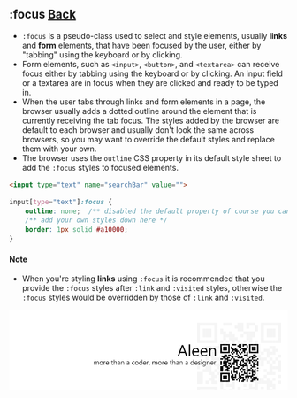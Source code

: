 ## :focus [**Back**](./../pseudoClass.md)

- `:focus` is a pseudo-class used to select and style elements, usually **links** and **form** elements, that have been focused by the user, either by "tabbing" using the keyboard or by clicking.
- Form elements, such as `<input>`, `<button>`, and `<textarea>` can receive focus either by tabbing using the keyboard or by clicking. An input field or a textarea are in focus when they are clicked and ready to be typed in.
- When the user tabs through links and form elements in a page, the browser usually adds a dotted outline around the element that is currently receiving the tab focus. The styles added by the browser are default to each browser and usually don't look the same across browsers, so you may want to override the default styles and replace them with your own.
- The browser uses the `outline` CSS property in its default style sheet to add the `:focus` styles to focused elements.

```html
<input type="text" name="searchBar" value="">
```

```css
input[type="text"]:focus {
    outline: none;  /** disabled the default property of course you can change it like outline: 1px solid #a10000; */
    /** add your own styles down here */
    border: 1px solid #a10000;
}
```



#### Note

- When you're styling **links** using `:focus` it is recommended that you provide the `:focus` styles after `:link` and `:visited` styles, otherwise the `:focus` styles would be overridden by those of `:link` and `:visited`.

<a href="http://aleen42.github.io/" target="_blank" ><img src="./../../../pic/tail.gif"></a>